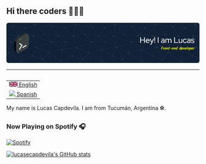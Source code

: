 ## Hi there coders 👋👨‍💻

![github-header-image](./img/github-header-image.en.png)

<hr>

<table align="right">
 <tr ><td><a href="README.md"><img src="./img/uk.svg" height="13"> English</a></td></tr>
 <tr><td><a href="README_es.md"><img src="./img/españa.svg" height="13"> Spanish</a></td></tr>
</table>

My name is Lucas Capdevila. I am from Tucumán, Argentina ⚽. 

### Now Playing on Spotify 🎧

[![Spotify](https://spotify-now-playing-lucasecapdevilas-projects.vercel.app/api/spotify/?border_color=ffffff)](https://open.spotify.com/user/11145770657?si=9b11ce2603d74da1)

<!-- Hobbies/about/pronouns/fun fact con GIFs piolas -->


<!-- ### 🛠️ Languages and tools: -->
<!-- Lo que uso -->

<!-- Lo que espero aprender -->

<!-- Contacto -->







[![lucasecapdevila's GitHub stats](https://github-readme-stats-lucasecapdevilas-projects.vercel.app/api?username=lucasecapdevila&hide=stars,contribs&show=prs_merged,prs_merged_percentage&show_icons=true&theme=vue-dark)](https://github.com/anuraghazra/github-readme-stats)
<!--
https://github-readme-stats-lucasecapdevilas-projects.vercel.app/
**lucasecapdevila/lucasecapdevila** is a ✨ _special_ ✨ repository because its `README.md` (this file) appears on your GitHub profile.

Here are some ideas to get you started:

- 🔭 I’m currently working on ...
- 🌱 I’m currently learning ...
- 👯 I’m looking to collaborate on ...
- 🤔 I’m looking for help with ...
- 💬 Ask me about ...
- 📫 How to reach me: ...
- 😄 Pronouns: ...
- ⚡ Fun fact: ...
-->
